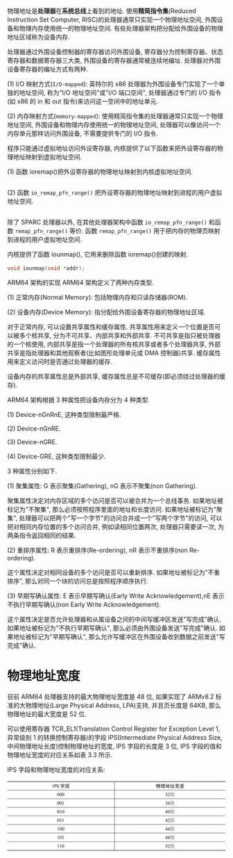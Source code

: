 
物理地址是**处理器**在**系统总线**上看到的地址. 使用**精简指令集**(Reduced Instruction Set Computer, RISC)的处理器通常只实现一个物理地址空间, 外围设备和物理内存使用统一的物理地址空间. 有些处理器架构把分配给外围设备的物理地址区域称为设备内存.

处理器通过外围设备控制器的寄存器访问外围设备, 寄存器分为控制寄存器、状态寄存器和数据寄存器三大类, 外围设备的寄存器通常被连续地编址. 处理器对外围设备寄存器的编址方式有两种.

(1) I/O 映射方式(`I/O-mapped`): 英特尔的 x86 处理器为外围设备专门实现了一个单独的地址空间, 称为"I/O 地址空间"或"I/O 端口空间", 处理器通过专门的 I/O 指令(如 x86 的 in 和 out 指令)来访问这一空间中的地址单元.

(2) 内存映射方式(`memory-mapped`): 使用精简指令集的处理器通常只实现一个物理地址空间, 外围设备和物理内存使用统一的物理地址空间, 处理器可以像访问一个内存单元那样访问外围设备, 不需要提供专门的 I/O 指令.

程序只能通过虚拟地址访问外设寄存器, 内核提供了以下函数来把外设寄存器的物理地址映射到虚拟地址空间.

(1) 函数 ioremap()把外设寄存器的物理地址映射到内核虚拟地址空间.

```cpp

```

(2) 函数 `io_remap_pfn_range()` 把外设寄存器的物理地址映射到进程的用户虚拟地址空间.

```cpp

```

除了 SPARC 处理器以外, 在其他处理器架构中函数 `io_remap_pfn_range()` 和函数 `remap_pfn_range()` 等价. 函数 `remap_pfn_range()` 用于把内存的物理页映射到进程的用户虚拟地址空间.

内核提供了函数 iounmap(), 它用来删除函数 ioremap()创建的映射.

```cpp
void iounmap(void *addr);
```

ARM64 架构的实现 ARM64 架构定义了两种内存类型.

(1) 正常内存(Normal Memory): 包括物理内存和只读存储器(ROM).

(2) 设备内存(Device Memory): 指分配给外围设备寄存器的物理地址区域.

对于正常内存, 可以设置共享属性和缓存属性. 共享属性用来定义一个位置是否可以被多个核共享, 分为不可共享、内部共享和外部共享. 不可共享是指只被处理器的一个核使用, 内部共享是指一个处理器的所有核共享或者多个处理器共享, 外部共享是指处理器和其他观察者(比如图形处理单元或 DMA 控制器)共享. 缓存属性用来定义访问时是否通过处理器的缓存.

设备内存的共享属性总是外部共享, 缓存属性总是不可缓存(即必须绕过处理器的缓存).

ARM64 架构根据 3 种属性把设备内存分为 4 种类型.

(1) Device-nGnRnE, 这种类型限制最严格.

(2) Device-nGnRE.

(3) Device-nGRE.

(4) Device-GRE, 这种类型限制最少.

3 种属性分别如下.

(1) 聚集属性: G 表示聚集(Gathering), nG 表示不聚集(non Gathering).

聚集属性决定对内存区域的多个访问是否可以被合并为一个总线事务. 如果地址被标记为"不聚集", 那么必须按照程序里面的地址和长度访问. 如果地址被标记为"聚集", 处理器可以把两个"写一个字节"的访问合并成一个"写两个字节"的访问, 可以把对相同内存位置的多个访问合并, 例如读相同位置两次, 处理器只需要读一次, 为两条指令返回相同的结果.

(2) 重排序属性: R 表示重排序(Re-ordering), nR 表示不重排序(non Re-ordering).

这个属性决定对相同设备的多个访问是否可以重新排序. 如果地址被标记为"不重排序", 那么对同一个块的访问总是按照程序顺序执行.

(3) 早期写确认属性: E 表示早期写确认(Early Write Acknowledgement),nE 表示不执行早期写确认(non Early Write Acknowledgement).

这个属性决定是否允许处理器和从属设备之间的中间写缓冲区发送"写完成"确认. 如果地址被标记为"不执行早期写确认", 那么必须由外围设备发送"写完成"确认. 如果地址被标记为"早期写确认", 那么允许写缓冲区在外围设备收到数据之前发送"写完成"确认.

# 物理地址宽度

目前 ARM64 处理器支持的最大物理地址宽度是 48 位, 如果实现了 ARMv8.2 标准的大物理地址(Large Physical Address, LPA)支持, 并且页长度是 64KB, 那么物理地址的最大宽度是 52 位.

可以使用寄存器 TCR_EL1(Translation Control Register for Exception Level 1, 异常级别 1 的转换控制寄存器)的字段 IPS(Intermediate Physical Address Size, 中间物理地址长度)控制物理地址的宽度, IPS 字段的长度是 3 位, IPS 字段的值和物理地址宽度的对应关系如表 3.3 所示.

IPS 字段和物理地址宽度的对应关系:

![2022-07-16-14-23-56.png](./images/2022-07-16-14-23-56.png)